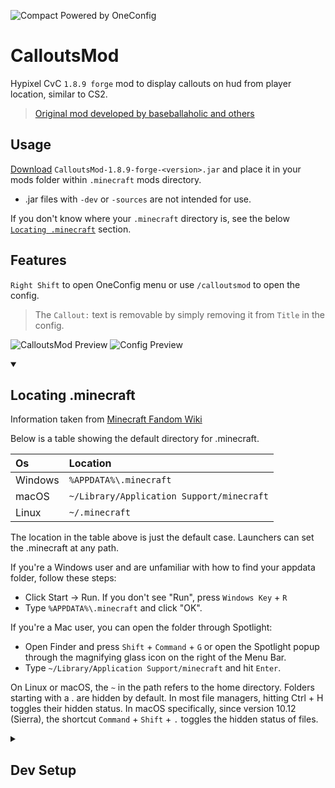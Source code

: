![Compact Powered by OneConfig](https://polyfrost.org/img/compact_vector.svg)
# CalloutsMod
Hypixel CvC `1.8.9 forge` mod to display callouts on hud from player location, similar to CS2.

> [Original mod developed by baseballaholic and others](https://github.com/baseballaholic/callouts-mod/)

## Usage
[Download](https://github.com/iamnoyou/CalloutsMod/releases) `CalloutsMod-1.8.9-forge-<version>.jar` and place it in your mods folder within `.minecraft` mods directory.
- .jar files with `-dev` or `-sources` are not intended for use.

If you don't know where your `.minecraft` directory is, see the below [`Locating .minecraft`](https://github.com/iamnoyou/CalloutsMod#------locating-minecraft----) section.

## Features
`Right Shift` to open OneConfig menu or use `/calloutsmod` to open the config.
> The `Callout:` text is removable by simply removing it from `Title` in the config.

![CalloutsMod Preview](https://i.imgur.com/jDN2G4W.png)
![Config Preview](https://i.imgur.com/z50cbG2.png)

<details open>
  <summary>
    <h2>
      Locating .minecraft
    </h2>
  </summary>

Information taken from [Minecraft Fandom Wiki](https://minecraft.fandom.com/wiki/.minecraft)

Below is a table showing the default directory for .minecraft.

| Os      | Location                                  |
|:--------|:------------------------------------------|
| Windows | `%APPDATA%\.minecraft`                    |
| macOS   | `~/Library/Application Support/minecraft` |
| Linux   | `~/.minecraft`                            |

The location in the table above is just the default case. Launchers can set the .minecraft at any path.

If you're a Windows user and are unfamiliar with how to find your appdata folder, follow these steps:
- Click Start → Run. If you don't see "Run", press `Windows Key` + `R`
- Type `%APPDATA%\.minecraft` and click "OK".

If you're a Mac user, you can open the folder through Spotlight:
- Open Finder and press `Shift` + `Command` + `G` or open the Spotlight popup through the magnifying glass icon on the right of the Menu Bar.
- Type `~/Library/Application Support/minecraft` and hit `Enter`.

On Linux or macOS, the `~` in the path refers to the home directory. Folders starting with a . are hidden by default. 
In most file managers, hitting Ctrl + H toggles their hidden status. In macOS specifically, since version 10.12 (Sierra), the shortcut `Command` + `Shift` + `.` toggles the hidden status of files.
</details>

<details>
  <summary>
    <h2>
      Dev Setup
    </h2>
  </summary>

> Note: Tested in Intellij IDE, information may differ for a different ide.

- Clone this repository. `https://github.com/iamnoyou/CalloutsMod.git`
- Import as an Intellij IDEA Project and let it configure.
- Reload gradle project.

<details>
  <summary>
    <h2>
      Build
    </h2>
  </summary>

> Both tasks will work.
>
> `>= JDK 17`

- Gradle: tasks > build > build
  - `./gradlew build`
- Gradle: 1.8.9-forge > build > build
  - `./gradlew :1.8.9-forge:build`

</details>

<details>
  <summary>
    <h2>
      Run
    </h2>
  </summary>

> Both tasks will work.
>
> `JDK 8`

- Gradle: tasks > loom > runClient
  - `./gradlew runClient`
- Gradle: 1.8.9-forge > loom > runClient
  - `./gradlew :1.8.9-forge:runClient`

</details>

<details>
  <summary>
    <h2>
      Artifacts
    </h2>
  </summary>

- Located in `/versions/1.8.9-forge/build/libs/` after building.
  - `CalloutsMod-1.8.9-forge-<version>.jar` - Place in mods folder
  - `CalloutsMod-1.8.9-forge-<version>-dev.jar` - Shouldn't be used.
  - `CalloutsMod-1.8.9-forge-<version>-sources.jar` - Source Code
  - `CalloutsMod-1.8.9-forge-<version>-sources-dev.jar`

- Can also be found in this repository via [`Actions`](https://github.com/iamnoyou/CalloutsMod/actions) workflows.

</details>

</details>